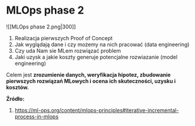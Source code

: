 # MLOps phase 2

![[MLOps phase 2.png|300]]

1. Realizacja pierwszych Proof of Concept
2. Jak wyglądają dane i czy możemy na nich pracować (data engineering)
3. Czy uda Nam sie MLem rozwiązać problem
4. Jaki uzysk a jakie koszty generuje potencjalne rozwiazanie (model engineering)

Celem jest **zrozumienie danych, weryfikacja hipotez, zbudowanie pierwszych rozwiązań MLowych i ocena ich skuteczności, uzysku i kosztów.**

**Źródło:**
1. https://ml-ops.org/content/mlops-principles#iterative-incremental-process-in-mlops